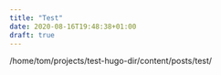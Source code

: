 ```yaml
---
title: "Test"
date: 2020-08-16T19:48:38+01:00
draft: true
---
```


/home/tom/projects/test-hugo-dir/content/posts/test/